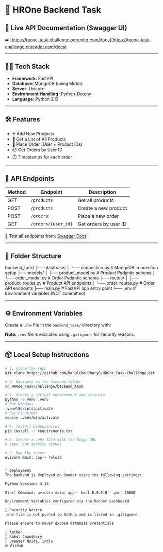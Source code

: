 # 🧩 HROne Backend Task 

## 🔗 Live API Documentation (Swagger UI)

➡️ [https://hrone-task-challenge.onrender.com/docs](https://hrone-task-challenge.onrender.com/docs)

---

## 🧑‍💻 Tech Stack

- **Framework:** FastAPI
- **Database:** MongoDB (using Motor)
- **Server:** Uvicorn
- **Environment Handling:** Python-Dotenv
- **Language:** Python 3.13

---

## 🛠️ Features

- ➕ Add New Products
- 📃 Get a List of All Products
- 🛒 Place Order (User + Product IDs)
- 📦 Get Orders by User ID
- ⏱️ Timestamps for each order

---

## 🔌 API Endpoints

| Method | Endpoint                        | Description                    |
|--------|----------------------------------|--------------------------------|
| GET    | `/products`                     | Get all products               |
| POST   | `/products`                     | Create a new product           |
| POST   | `/orders`                       | Place a new order              |
| GET    | `/orders/{user_id}`             | Get orders by user ID          |

📄 Test all endpoints from: [Swagger Docs](https://hrone-task-challenge.onrender.com/docs)

---

## 📁 Folder Structure

backend_task/
├── database/
│ └── connection.py # MongoDB connection setup
├── models/
│ ├── product_model.py # Product Pydantic schema
│ └── order_model.py # Order Pydantic schema
├── routes/
│ ├── product_routes.py # Product API endpoints
│ └── order_routes.py # Order API endpoints
├── main.py # FastAPI app entry point
└── .env # Environment variables (NOT committed)


---

## ⚙️ Environment Variables

Create a `.env` file in the `backend_task/` directory with:



**Note:** `.env` file is excluded using `.gitignore` for security reasons.

---

## 📦 Local Setup Instructions

```bash
# 1. Clone the repo
git clone https://github.com/RahulChaudhary8/HROne_Task-Challenge.git

# 2. Navigate to the backend folder
cd HROne_Task-Challenge/backend_task

# 3. Create a virtual environment and activate
python -m venv .venv
# For Windows
.venv\Scripts\activate
# For Linux/Mac
source .venv/bin/activate

# 4. Install dependencies
pip install -r requirements.txt

# 5. Create a .env file with the Mongo URL
# (see .env section above)

# 6. Run the server
uvicorn main: app-- reload


🚀 Deployment
The backend is deployed on Render using the following settings:

Python Version: 3.13

Start Command: uvicorn main: app-- host 0.0.0.0-- port 10000

Environment Variables configured via the Render dashboard

🔐 Security Notice
.env file is not pushed to GitHub and is listed in .gitignore

Please ensure to never expose database credentials

🙋 Author
👤 Rahul Chaudhary
📍 Greater Noida, India
🌐 GitHub
